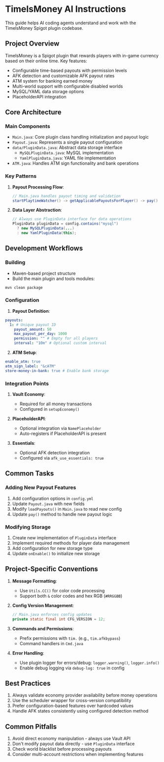 # TimeIsMoney AI Instructions

This guide helps AI coding agents understand and work with the TimeIsMoney Spigot plugin codebase.

## Project Overview

TimeIsMoney is a Spigot plugin that rewards players with in-game currency based on their online time. Key features:

- Configurable time-based payouts with permission levels
- AFK detection and customizable AFK payout rates
- ATM system for banking earned money
- Multi-world support with configurable disabled worlds
- MySQL/YAML data storage options
- PlaceholderAPI integration

## Core Architecture

### Main Components

- `Main.java`: Core plugin class handling initialization and payout logic
- `Payout.java`: Represents a single payout configuration
- `data/PluginData.java`: Abstract data storage interface
  - `MySQLPluginData.java`: MySQL implementation
  - `YamlPluginData.java`: YAML file implementation
- `ATM.java`: Handles ATM sign functionality and bank operations

### Key Patterns

1. **Payout Processing Flow**:

   ```java
   // Main.java handles payout timing and validation
   startPlaytimeWatcher() -> getApplicablePayoutsForPlayer() -> pay()
   ```

2. **Data Layer Abstraction**:
   ```java
   // Always use PluginData interface for data operations
   PluginData pluginData = config.contains("mysql")
     ? new MySQLPluginData(...)
     : new YamlPluginData(this);
   ```

## Development Workflows

### Building

- Maven-based project structure
- Build the main plugin and tools modules:

```powershell
mvn clean package
```

### Configuration

1. **Payout Definition**:

```yaml
payouts:
  1: # Unique payout ID
    payout_amount: 50
    max_payout_per_day: 1000
    permission: "" # Empty for all players
    interval: "10m" # Optional custom interval
```

2. **ATM Setup**:

```yaml
enable_atm: true
atm_sign_label: "&cATM"
store-money-in-bank: true # Enable bank storage
```

### Integration Points

1. **Vault Economy**:

   - Required for all money transactions
   - Configured in `setupEconomy()`

2. **PlaceholderAPI**:

   - Optional integration via `NamePlaceholder`
   - Auto-registers if PlaceholderAPI is present

3. **Essentials**:
   - Optional AFK detection integration
   - Configured via `afk_use_essentials: true`

## Common Tasks

### Adding New Payout Features

1. Add configuration options in `config.yml`
2. Update `Payout.java` with new fields
3. Modify `loadPayouts()` in `Main.java` to read new config
4. Update `pay()` method to handle new payout logic

### Modifying Storage

1. Create new implementation of `PluginData` interface
2. Implement required methods for player data management
3. Add configuration for new storage type
4. Update `onEnable()` to initialize new storage

## Project-Specific Conventions

1. **Message Formatting**:

   - Use `Utils.CC()` for color code processing
   - Support both `&` color codes and hex RGB (`#RRGGBB`)

2. **Config Version Management**:

   ```java
   // Main.java enforces config updates
   private static final int CFG_VERSION = 12;
   ```

3. **Commands and Permissions**:

   - Prefix permissions with `tim.` (e.g., `tim.afkbypass`)
   - Command handlers in `Cmd.java`

4. **Error Handling**:
   - Use plugin logger for errors/debug: `logger.warning()`, `logger.info()`
   - Enable debug logging via `debug-log: true` in config

## Best Practices

1. Always validate economy provider availability before money operations
2. Use the scheduler wrapper for cross-version compatibility
3. Prefer configuration-based features over hardcoded values
4. Handle AFK states consistently using configured detection method

## Common Pitfalls

1. Avoid direct economy manipulation - always use Vault API
2. Don't modify payout data directly - use `PluginData` interface
3. Check world blacklist before processing payouts
4. Consider multi-account restrictions when implementing features
